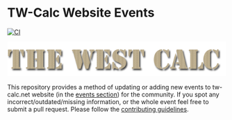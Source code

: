 # TW-Calc Website Events

[![CI](https://github.com/timzatko/TW-Calc-Website-Events/workflows/CI/badge.svg)](https://github.com/timzatko/TW-Calc-Website-Events/actions?query=workflow:CI+branch:master)

![](./docs/logo.png)

This repository provides a method of updating or adding new events to tw-calc.net website (in the [events section](https://tw-calc.net/event)) for the community.
If you spot any incorrect/outdated/missing information, or the whole event feel free to submit a pull request. Please follow the [contributing guidelines](CONTRIBUTING.md).
